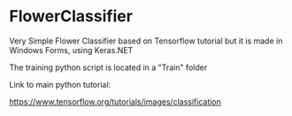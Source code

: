 # FlowerClassifier
Very Simple Flower Classifier based on Tensorflow tutorial but it is made in Windows Forms, using Keras.NET

The training python script is located in a "Train" folder 

Link to main python tutorial:

https://www.tensorflow.org/tutorials/images/classification
